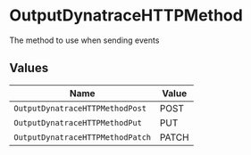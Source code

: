 # OutputDynatraceHTTPMethod

The method to use when sending events


## Values

| Name                             | Value                            |
| -------------------------------- | -------------------------------- |
| `OutputDynatraceHTTPMethodPost`  | POST                             |
| `OutputDynatraceHTTPMethodPut`   | PUT                              |
| `OutputDynatraceHTTPMethodPatch` | PATCH                            |